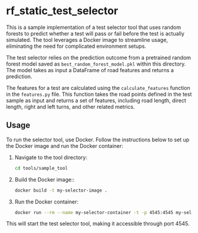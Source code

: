 # rf_static_test_selector

This is a sample implementation of a test selector tool that uses random forests to predict whether a test will pass or fail before the test is actually simulated. The tool leverages a Docker image to streamline usage, eliminating the need for complicated environment setups.

The test selector relies on the prediction outcome from a pretrained random forest model saved as `best_random_forest_model.pkl` within this directory. The model takes as input a DataFrame of road features and returns a prediction.

The features for a test are calculated using the `calculate_features` function in the `features.py` file. This function takes the road points defined in the test sample as input and returns a set of features, including road length, direct length, right and left turns, and other related metrics.

## Usage

To run the selector tool, use Docker. Follow the instructions below to set up the Docker image and run the Docker container:

1. Navigate to the tool directory:
   ```bash
   cd tools/sample_tool
   
2. Build the Docker image::
    ```bash
    docker build -t my-selector-image .

3. Run the Docker container:
    ```bash
    docker run --rm --name my-selector-container -t -p 4545:4545 my-selector-image -p 4545
    ```

This will start the test selector tool, making it accessible through port 4545.

